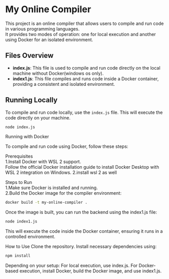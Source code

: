 # My Online Compiler

This project is an online compiler that allows users to compile and run code in various programming languages.<br> 
It provides two modes of operation: one for local execution and another using Docker for an isolated environment.

## Files Overview

- **index.js**: This file is used to compile and run code directly on the local machine without Docker(windows os only).
- **index1.js**: This file compiles and runs code inside a Docker container, providing a consistent and isolated environment.

## Running Locally

To compile and run code locally, use the `index.js` file. This will execute the code directly on your machine.

```bash
node index.js
```

Running with Docker

To compile and run code using Docker, follow these steps:

Prerequisites<br>
1.Install Docker with WSL 2 support.<br>
Follow the official Docker installation guide to install Docker Desktop with WSL 2 integration on Windows.
2.install wsl 2 as  well<br>

Steps to Run<br>
1.Make sure Docker is installed and running.<br>
2.Build the Docker image for the compiler environment:

```bash
docker build -t my-online-compiler .
```
Once the image is built, you can run the backend using the index1.js file:

```bash
node index1.js
```
This will execute the code inside the Docker container, ensuring it runs in a controlled environment.

How to Use
Clone the repository.
Install necessary dependencies using:

```bash
npm install
```

Depending on your setup:
For local execution, use index.js.
For Docker-based execution, install Docker, build the Docker image, and use index1.js.
